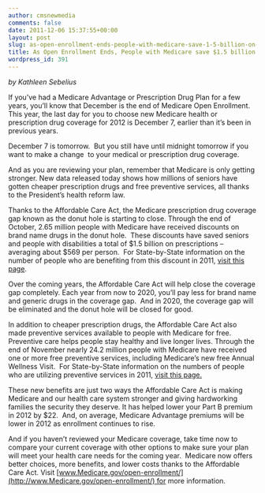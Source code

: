 ```yaml
---
author: cmsnewmedia
comments: false
date: 2011-12-06 15:37:55+00:00
layout: post
slug: as-open-enrollment-ends-people-with-medicare-save-1-5-billion-on-prescriptions
title: As Open Enrollment Ends, People with Medicare save $1.5 billion on prescriptions
wordpress_id: 391
---
```


_by Kathleen Sebelius_

If you’ve had a Medicare Advantage or Prescription Drug Plan for a few years, you’ll know that December is the end of Medicare Open Enrollment.  This year, the last day for you to choose new Medicare health or prescription drug coverage for 2012 is December 7, earlier than it’s been in previous years.

December 7 is tomorrow.  But you still have until midnight tomorrow if you want to make a change  to your medical or prescription drug coverage.

And as you are reviewing your plan, remember that Medicare is only getting stronger. New data released today shows how millions of seniors have gotten cheaper prescription drugs and free preventive services, all thanks to the President’s health reform law.

Thanks to the Affordable Care Act, the Medicare prescription drug coverage gap known as the donut hole is starting to close. Through the end of October, 2.65 million people with Medicare have received discounts on brand name drugs in the donut hole.  These discounts have saved seniors and people with disabilities a total of $1.5 billion on prescriptions – averaging about $569 per person.  For State-by-State information on the number of people who are benefiting from this discount in 2011, [visit this page](https://www.cms.gov/Plan-Payment/).

Over the coming years, the Affordable Care Act will help close the coverage gap completely. Each year from now to 2020, you’ll pay less for brand name and generic drugs in the coverage gap.  And in 2020, the coverage gap will be eliminated and the donut hole will be closed for good.

In addition to cheaper prescription drugs, the Affordable Care Act also made preventive services available to people with Medicare for free. Preventive care helps people stay healthy and live longer lives. Through the end of November nearly 24.2 million people with Medicare have received one or more free preventive services, including Medicare’s new free Annual Wellness Visit.  For State-by-State information on the numbers of people who are utilizing preventive services in 2011, [visit this page.](http://www.cms.gov/NewMedia/02_preventive.asp)

These new benefits are just two ways the Affordable Care Act is making Medicare and our health care system stronger and giving hardworking families the security they deserve. It has helped lower your Part B premium in 2012 by $22.  And, on average, Medicare Advantage premiums will be lower in 2012 as enrollment continues to rise.

And if you haven’t reviewed your Medicare coverage, take time now to compare your current coverage with other options to make sure your plan will meet your health care needs for the coming year.  Medicare now offers better choices, more benefits, and lower costs thanks to the Affordable Care Act. Visit [www.Medicare.gov/open-enrollment/](http://www.Medicare.gov/open-enrollment/) for more information.
